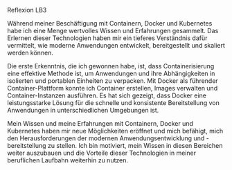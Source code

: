 Reflexion LB3

Während meiner Beschäftigung mit Containern, Docker und Kubernetes habe ich eine Menge wertvolles Wissen und Erfahrungen gesammelt. Das Erlernen dieser Technologien haben mir ein tieferes Verständnis dafür vermittelt, wie moderne Anwendungen entwickelt, bereitgestellt und skaliert werden können.

Die erste Erkenntnis, die ich gewonnen habe, ist, dass Containerisierung eine effektive Methode ist, um Anwendungen und ihre Abhängigkeiten in isolierten und portablen Einheiten zu verpacken. Mit Docker als führender Container-Plattform konnte ich Container erstellen, Images verwalten und Container-Instanzen ausführen. Es hat sich gezeigt, dass Docker eine leistungsstarke Lösung für die schnelle und konsistente Bereitstellung von Anwendungen in unterschiedlichen Umgebungen ist.

Mein Wissen und meine Erfahrungen mit Containern, Docker und Kubernetes haben mir neue Möglichkeiten eröffnet und mich befähigt, mich den Herausforderungen der modernen Anwendungsentwicklung und -bereitstellung zu stellen. Ich bin motiviert, mein Wissen in diesen Bereichen weiter auszubauen und die Vorteile dieser Technologien in meiner beruflichen Laufbahn weiterhin zu nutzen.
